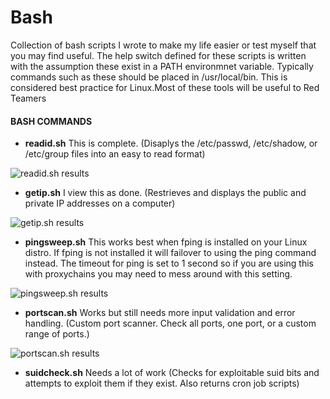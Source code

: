 # Bash
Collection of bash scripts I wrote to make my life easier or test myself that you may find useful. The help switch defined for these scripts is written with the assumption these exist in a PATH environmnet variable. Typically commands such as these should be placed in /usr/local/bin. This is considered best practice for Linux.Most of these tools will be useful to Red Teamers

#### BASH COMMANDS
- __readid.sh__ This is complete. (Disaplys the /etc/passwd, /etc/shadow, or /etc/group files into an easy to read format)

![readid.sh results](https://raw.githubusercontent.com/tobor88/Bash/master/readid_img.png)

- __getip.sh__ I view this as done. (Restrieves and displays the public and private IP addresses on a computer)

![getip.sh results](https://raw.githubusercontent.com/tobor88/Bash/master/getip_img.png)

- __pingsweep.sh__ This works best when fping is installed on your Linux distro. If fping is not installed it will failover to using the ping command instead. The timeout for ping is set to 1 second so if you are using this with proxychains you may need to mess around with this setting.

![pingsweep.sh results](https://raw.githubusercontent.com/tobor88/Bash/master/pingsweep_img.png)

- __portscan.sh__ Works but still needs more input validation and error handling. (Custom port scanner. Check all ports, one port, or a custom range of ports.)

![portscan.sh results](https://raw.githubusercontent.com/tobor88/Bash/master/portscan_img.png)

- __suidcheck.sh__ Needs a lot of work (Checks for exploitable suid bits and attempts to exploit them if they exist. Also returns cron job scripts)
